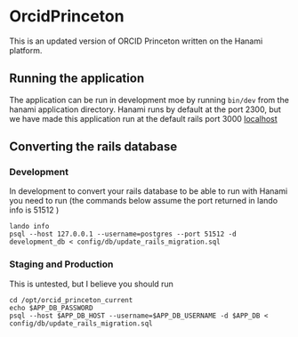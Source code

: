 # OrcidPrinceton

This is an updated version of ORCID Princeton written on the Hanami platform.

## Running the application

The application can be run in development moe by running `bin/dev` from the hanami application directory.
Hanami runs by default at the port 2300, but we have made this application run at the default rails port 3000 [localhost](http://localhost:3000)

## Converting the rails database

### Development
In development to convert your rails database to be able to run with Hanami you need to run (the commands below assume the port returned in lando info is 51512 )
```
lando info
psql --host 127.0.0.1 --username=postgres --port 51512 -d development_db < config/db/update_rails_migration.sql
```

### Staging and Production 
This is untested, but I believe you should run
```
cd /opt/orcid_princeton_current
echo $APP_DB_PASSWORD
psql --host $APP_DB_HOST --username=$APP_DB_USERNAME -d $APP_DB < config/db/update_rails_migration.sql
```